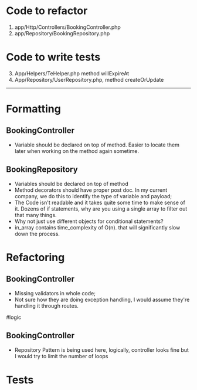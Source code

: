 Code to refactor
=================
1) app/Http/Controllers/BookingController.php
2) app/Repository/BookingRepository.php

Code to write tests
=====================
3) App/Helpers/TeHelper.php method willExpireAt
4) App/Repository/UserRepository.php, method createOrUpdate


----------------------------

# Formatting

## BookingController

- Variable should be declared on top of method. Easier to locate them later when working on the method again sometime.

## BookingRepository

- Variables should be declared on top of method
- Method decorators should have proper post doc. In my current company, we do this to identify the type of variable and payload;
- The Code isn't readable and it takes quite some time to make sense of it. Dozens of if statements, why are you using a single array to filter out that many things.
- Why not just use different objects for conditional statements? 
- in_array contains time_complexity of O(n). that will significantly slow down the process.

# Refactoring

## BookingController

- Missing validators in whole code;
- Not sure how they are doing exception handling, I would assume they're handling it through routes.

#logic

## BookingController

- Repository Pattern is being used here, logically, controller looks fine but I would try to limit the number of loops


# Tests
